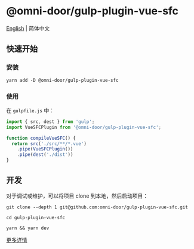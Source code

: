 # @omni-door/gulp-plugin-vue-sfc

[English](./README.md) | 简体中文

## 快速开始

### 安装

```shell
yarn add -D @omni-door/gulp-plugin-vue-sfc
```

### 使用
在 `gulpfile.js` 中：
```js
import { src, dest } from 'gulp';
import VueSFCPlugin from '@omni-door/gulp-plugin-vue-sfc';

function compileVueSFC() {
  return src('./src/**/*.vue')
    .pipe(VueSFCPlugin())
    .pipe(dest('./dist'))
}
```

## 开发
对于调试或维护，可以将项目 clone 到本地，然后启动项目：

```shell
git clone --depth 1 git@github.com:omni-door/gulp-plugin-vue-sfc.git

cd gulp-plugin-vue-sfc

yarn && yarn dev
```

[更多详情](./DEV.zh-CN.md)